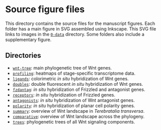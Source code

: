 # Source figure files

This directory contains the source files for the manuscript figures.
Each folder has a main figure in SVG assembled using Inkscape.
This SVG file links to images in the [`0-data`](../0-data) directory.
Some folders also include a supplementary figure.

## Directories

- [`wnt-tree`](wnt-tree): main phylogenetic tree of Wnt genes.
- [`profiling`](profiling): heatmaps of stage-specific transcriptome data.
- [`ligands`](ligands): colorimetric *in situ* hybridization of Wnt genes.
- [`doubles`](doubles): double fluorescent *in situ* hybridization of Wnt genes.
- [`fzdantag`](fzdantag): *in situ* hybridization of Frizzled and antagonist genes.
- [`receptors`](receptors): *in situ* hybridization of Frizzled genes.
- [`antagonists`](antagonists): *in situ* hybridization of Wnt antagonist genes.
- [`polarity`](polarity): *in situ* hybridization of planar cell polarity genes.
- [`summary`](summary): overview of Wnt landscape in *Terebratalia transversa*.
- [`comparative`](comparative): overview of Wnt landscape across the phylogeny.
- [`trees`](trees): phylogenetic trees of all Wnt signaling components.
